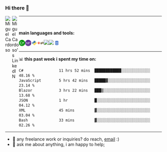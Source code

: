 ### Hi there 👋
<a href="https://twitter.com/msd.cardoso">
  <img align="left" alt="Miguel Cardoso" | Twitter" width="22px" src="https://raw.githubusercontent.com/peterthehan/peterthehan/master/assets/twitter.svg" />
</a>
<a href="https://www.linkedin.com/in/miguel-sd-cardoso//">
  <img align="left" alt="Miguel Cardoso's LinkedIN" width="22px" src="https://raw.githubusercontent.com/peterthehan/peterthehan/master/assets/linkedin.svg" />
</a>
 <hr />
<br>
                                        
                                        
                                        
**main languages and tools:**  
 <div style="display:flex">                                       
<code><img height="20" src="https://raw.githubusercontent.com/github/explore/80688e429a7d4ef2fca1e82350fe8e3517d3494d/topics/csharp/csharp.png"></code>
<code><img height="20" src="https://raw.githubusercontent.com/github/explore/93d8a67084f94b2a444e510199a6e7622e5b09a3/topics/dotnet/dotnet.png"></code>                           
<code><img height="20" src="https://raw.githubusercontent.com/github/explore/80688e429a7d4ef2fca1e82350fe8e3517d3494d/topics/python/python.png"></code>                            <code><img height="20" src="https://raw.githubusercontent.com/github/explore/80688e429a7d4ef2fca1e82350fe8e3517d3494d/topics/git/git.png"></code>  
<code><img height="20" src="https://pytorch.org/assets/images/pytorch-logo.png"></code>
<code><img height="20" src="http://data.neo4j.com/img/neo4j.png"></code>  
<code><img height="20" src="https://raw.githubusercontent.com/github/explore/80688e429a7d4ef2fca1e82350fe8e3517d3494d/topics/sql/sql.png"></code>  
 </div>
                                        

  <hr/>                                          
 
                                        
📊 **this past week i spent my time on:**
                                        
<!--START_SECTION:waka-->

```text
C#                11 hrs 52 mins  ████████████░░░░░░░░░░░░░   48.16 %
JavaScript        5 hrs 42 mins   █████▓░░░░░░░░░░░░░░░░░░░   23.14 %
Blazor            3 hrs 22 mins   ███▒░░░░░░░░░░░░░░░░░░░░░   13.68 %
JSON              1 hr            █░░░░░░░░░░░░░░░░░░░░░░░░   04.12 %
XML               45 mins         ▓░░░░░░░░░░░░░░░░░░░░░░░░   03.04 %
Bash              33 mins         ▓░░░░░░░░░░░░░░░░░░░░░░░░   02.26 %
```

<!--END_SECTION:waka-->
                                        
                                        
<hr/>    
                                        
- 💼 any freelance work or inquiries? do reach, [email](mailto:msd.cardoso@hotmail.com) :)
- 💬 ask me about anything, i am happy to help;
